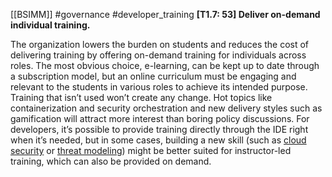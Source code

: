 [[BSIMM]] #governance #developer_training
**[T1.7: 53] Deliver on-demand individual training.**


The organization lowers the burden on students and reduces the cost of delivering training by offering on-demand training for individuals across roles. The most obvious choice, e-learning, can be kept up to date through a subscription model, but an online curriculum must be engaging and relevant to the students in various roles to achieve its intended purpose. Training that isn’t used won’t create any change. Hot topics like containerization and security orchestration and new delivery styles such as gamification will attract more interest than boring policy discussions. For developers, it’s possible to provide training directly through the IDE right when it’s needed, but in some cases, building a new skill (such as [cloud security](https://www.synopsys.com/software-integrity/resources/analyst-reports/security-in-the-cloud.html) or [threat modeling](https://www.synopsys.com/software-integrity/software-security-services/software-architecture-design/threat-modeling.html)) might be better suited for instructor-led training, which can also be provided on demand.


